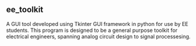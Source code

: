 ## ee_toolkit
A GUI tool developed using Tkinter GUI framework in python for use by EE students. 
This program is designed to be a general purpose toolkit for electrical engineers, spanning analog circuit design to signal processesing.

